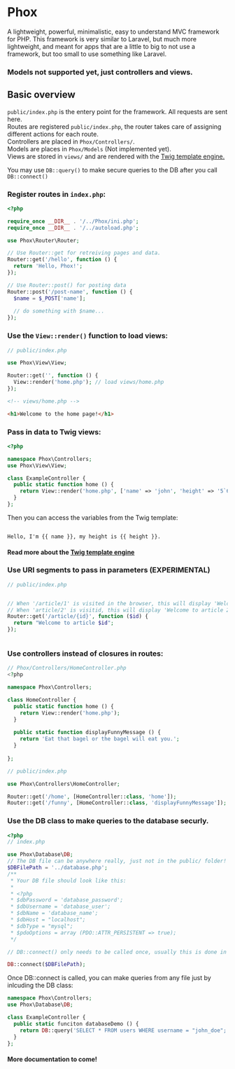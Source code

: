 # Phox
A lightweight, powerful, minimalistic, easy to understand MVC framework for PHP.
This framework is very similar to Laravel, but much more lightweight, and meant for apps 
that are a little to big to not use a framework,  but too small to use something like Laravel.
### Models not supported yet, just controllers and views.

## Basic overview
`public/index.php` is the entery point for the framework. All requests are sent here.  
Routes are registered `public/index.php`, the router takes care of assigning different actions for each route.  
Controllers are placed in `Phox/Controllers/`.   
Models are places in `Phox/Models` (Not implemented yet).  
Views are stored in `views/` and are rendered with the [Twig template engine.](https://twig.symfony.com/doc/3.x/)   

You may use `DB::query()` to make secure queries to the DB after you call `DB::connect()`

### Register routes in `index.php`:
```php
<?php

require_once __DIR__ . '/../Phox/ini.php';
require_once __DIR__ . '/../autoload.php';

use Phox\Router\Router;

// Use Router::get for retreiving pages and data.
Router::get('/hello', function () {
  return 'Hello, Phox!';
});

// Use Router::post() for posting data
Router::post('/post-name', function () {
  $name = $_POST['name'];
  
  // do something with $name...
});
```

### Use the `View::render()` function to load views:

```php
// public/index.php

use Phox\View\View;

Router::get('', function () {
  View::render('home.php'); // load views/home.php
});
```

```html
<!-- views/home.php -->

<h1>Welcome to the home page!</h1>
```

### Pass in data to Twig views:
```php
<?php

namespace Phox\Controllers;
use Phox\View\View;

class ExampleController {
  public static function home () {
    return View::render('home.php', ['name' => 'john', 'height' => '5`6']);
  }
};

```

Then you can access the variables from the Twig template:
```

Hello, I'm {{ name }}, my height is {{ height }}.
```

#### Read more about the [Twig template engine](https://twig.symfony.com/doc/3.x/)


### Use URI segments to pass in parameters (EXPERIMENTAL)
```php
// public/index.php


// When '/article/1' is visited in the browser, this will display 'Welcome to article 1', 
// When 'article/2' is visitid, this will display 'Welcome to article 2'
Router::get('/article/{id}', function ($id) {
  return "Welcome to article $id";
});



```

### Use controllers instead of closures in routes:
```php
// Phox/Controllers/HomeController.php
<?php

namespace Phox\Controllers;

class HomeController {
  public static function home () {
    return View::render('home.php');
  }
  
  public static function displayFunnyMessage () {
    return 'Eat that bagel or the bagel will eat you.';
  }
  
};

```

```php
// public/index.php

use Phox\Controllers\HomeController;

Router::get('/home', [HomeController::class, 'home']);
Router::get('/funny', [HomeController::class, 'displayFunnyMessage']);
```



### Use the DB class to make queries to the database securly.
```php
<?php
// index.php

use Phox\Database\DB;
// The DB file can be anywhere really, just not in the public/ folder!
$DBFilePath = '../database.php';
/**
 * Your DB file should look like this:
 * 
 * <?php
 * $dbPassword = 'database_password';
 * $dbUsername = 'database_user';
 * $dbName = 'database_name';
 * $dbHost = "localhost";
 * $dbType = "mysql";
 * $pdoOptions = array (PDO::ATTR_PERSISTENT => true);
 */

// DB::connect() only needs to be called once, usually this is done in the `index.php` file.

DB::connect($DBFilePath);
```
Once DB::connect is called, you can make queries from any file just by inlcuding the DB class:
```php
namespace Phox\Controllers;
use Phox\Database\DB;

class ExampleController {
  public static funciton databaseDemo () {
    return DB::query('SELECT * FROM users WHERE username = "john_doe";');
  }
};
```

#### More documentation to come!

